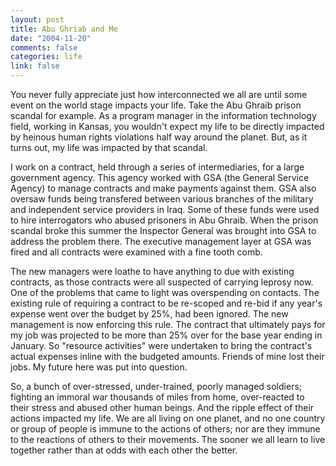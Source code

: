```yaml
--- 
layout: post
title: Abu Ghriab and Me
date: "2004-11-20"
comments: false
categories: life
link: false
---
```

You never fully appreciate just how interconnected we all are until some event on the world stage impacts your life. Take the  Abu Ghraib prison scandal for example. As a program manager in the information technology field, working in Kansas, you wouldn't expect my life to be directly impacted by heinous human rights violations half way around the planet. But, as it turns out, my life was impacted by that scandal.

I work on a contract, held through a series of intermediaries, for a large government agency. This agency worked with GSA (the General Service Agency) to manage contracts and make payments against them. GSA also oversaw funds being transfered between various branches of the military and independent service providers in Iraq. Some of these funds were used to hire interrogators who abused prisoners in Abu Ghraib. When the prison scandal broke this summer the Inspector General was brought into GSA to address the problem there. The executive management layer at GSA was fired and all contracts were examined with a fine tooth comb.

The new managers were loathe to have anything to due with existing contracts, as those contracts were all suspected of carrying leprosy now. One of the problems that came to light was overspending on contacts. The existing rule of requiring a contract to be re-scoped and re-bid if any year's expense went over the budget by 25%, had been ignored. The new management is now enforcing this rule. The contract that ultimately pays for my job was projected to be more than 25% over for the base year ending in January. So "resource activities" were undertaken to bring the contract's actual expenses inline with the budgeted amounts. Friends of mine lost their jobs. My future here was put into question.

So, a bunch of over-stressed, under-trained, poorly managed soldiers; fighting an immoral war thousands of miles from home, over-reacted to their stress and abused other human beings. And the ripple effect of their actions impacted my life. We are all living on one planet, and no one country or group of people is immune to the actions of others; nor are they immune to the reactions of others to their movements. The sooner we all learn to live together rather than at odds with each other the better.
